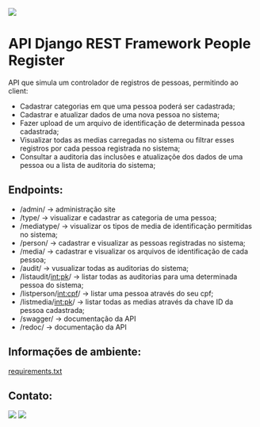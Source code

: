 [<img src="https://img.shields.io/badge/author-Lucas Faria-yellow?style=flat-square"/>](https://github.com/LucasAlbFar)

# API Django REST Framework People Register

API que simula um controlador de registros de pessoas, permitindo ao client:
 * Cadastrar categorias em que uma pessoa poderá ser cadastrada;
 * Cadastrar e atualizar dados de uma nova pessoa no sistema;
 * Fazer upload de um arquivo de identificação de determinada pessoa cadastrada;
 * Visualizar todas as medias carregadas no sistema ou filtrar esses registros por cada pessoa registrada no sistema;
 * Consultar a auditoria das inclusões e atualizaçõe dos dados de uma pessoa ou a lista de auditoria do sistema;

## Endpoints:
* /admin/ -> administração site
* /type/ -> visualizar e cadastrar as categoria de uma pessoa;
* /mediatype/ -> visualizar os tipos de media de identificação permitidas no sistema;
* /person/ -> cadastrar e visualizar as pessoas registradas no sistema;
* /media/ -> cadastrar e visualizar os arquivos de identificação de cada pessoa;
* /audit/ -> vusualizar todas as auditorias do sistema;
* /listaudit/<int:pk>/ -> listar todas as auditorias para uma determinada pessoa do sistema;
* /listperson/<int:cpf>/ -> listar uma pessoa através do seu cpf;
* /listmedia/<int:pk>/ -> listar todas as medias através da chave ID da pessoa cadastrada;
* /swagger/ -> documentação da API 
* /redoc/ -> documentação da API 

## Informações de ambiente:
[requirements.txt](https://github.com/LucasAlbFar/Django_DRF_PeopleRegister/blob/main/api/requirements.txt)

## Contato:
[<img src="https://img.shields.io/badge/LucasFaria-0A66C2?style=flat-square&logo=linkedin&logoColor=white" />](https://www.linkedin.com/in/lucasalbfar/)
[<img src="https://img.shields.io/badge/lucasalbfar@gmail.com-EA4335?style=flat-square&logo=Gmail&logoColor=white" />](mailto:lucasalbfarw@gmail.com)
